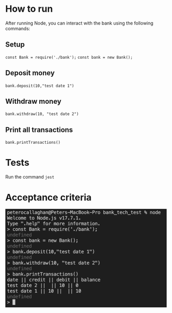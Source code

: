 # How to run

After running Node, you can interact with the bank using the following commands:

## Setup
`const Bank = require('./bank');`
`const bank = new Bank();`

## Deposit money
`bank.deposit(10,"test date 1")`

## Withdraw money
`bank.withdraw(10, "test date 2")`

## Print all transactions
`bank.printTransactions()`

# Tests
Run the command `jest`

# Acceptance criteria
![Acceptance criteria](acceptance_criteria.png)
